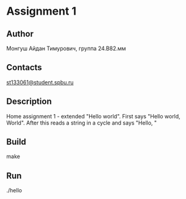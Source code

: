 # Assignment 1
## Author
Монгуш Айдан Тимурович, группа 24.B82.мм
## Contacts
st133061@student.spbu.ru
## Description
Home assignment 1 - extended "Hello world". First says "Hello world, World".
After this reads a string in a cycle and says "Hello, <string>"
## Build
make
## Run
./hello
